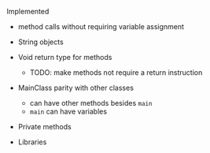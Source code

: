 Implemented
- method calls without requiring variable assignment

- String objects
- Void return type for methods
    - TODO: make methods not require a return instruction
- MainClass parity with other classes
    - can have other methods besides `main`
    - `main` can have variables
- Private methods
- Libraries